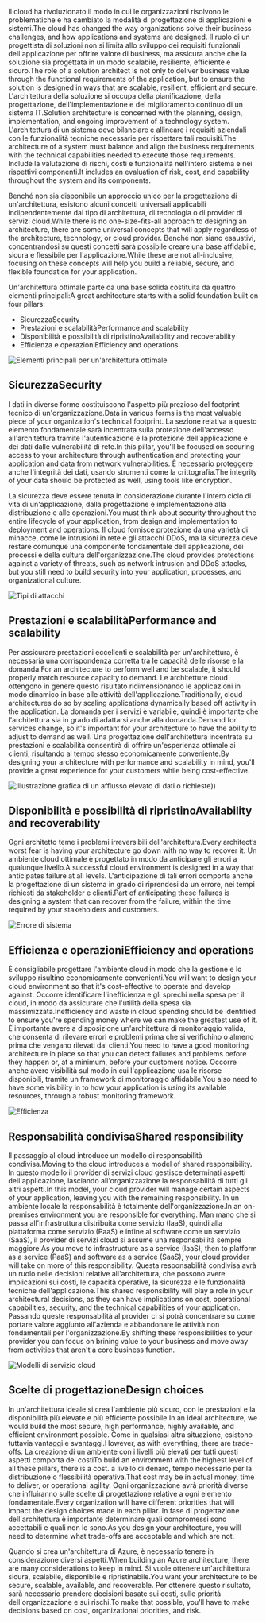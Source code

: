 <span data-ttu-id="ead62-101">Il cloud ha rivoluzionato il modo in cui le organizzazioni risolvono le problematiche e ha cambiato la modalità di progettazione di applicazioni e sistemi.</span><span class="sxs-lookup"><span data-stu-id="ead62-101">The cloud has changed the way organizations solve their business challenges, and how applications and systems are designed.</span></span> <span data-ttu-id="ead62-102">Il ruolo di un progettista di soluzioni non si limita allo sviluppo dei requisiti funzionali dell'applicazione per offrire valore di business, ma assicura anche che la soluzione sia progettata in un modo scalabile, resiliente, efficiente e sicuro.</span><span class="sxs-lookup"><span data-stu-id="ead62-102">The role of a solution architect is not only to deliver business value through the functional requirements of the application, but to ensure the solution is designed in ways that are scalable, resilient, efficient and secure.</span></span> <span data-ttu-id="ead62-103">L'architettura della soluzione si occupa della pianificazione, della progettazione, dell'implementazione e del miglioramento continuo di un sistema IT.</span><span class="sxs-lookup"><span data-stu-id="ead62-103">Solution architecture is concerned with the planning, design, implementation, and ongoing improvement of a technology system.</span></span> <span data-ttu-id="ead62-104">L'architettura di un sistema deve bilanciare e allineare i requisiti aziendali con le funzionalità tecniche necessarie per rispettare tali requisiti.</span><span class="sxs-lookup"><span data-stu-id="ead62-104">The architecture of a system must balance and align the business requirements with the technical capabilities needed to execute those requirements.</span></span> <span data-ttu-id="ead62-105">Include la valutazione di rischi, costi e funzionalità nell'intero sistema e nei rispettivi componenti.</span><span class="sxs-lookup"><span data-stu-id="ead62-105">It includes an evaluation of risk, cost, and capability throughout the system and its components.</span></span>

<span data-ttu-id="ead62-106">Benché non sia disponibile un approccio unico per la progettazione di un'architettura, esistono alcuni concetti universali applicabili indipendentemente dal tipo di architettura, di tecnologia o di provider di servizi cloud.</span><span class="sxs-lookup"><span data-stu-id="ead62-106">While there is no one-size-fits-all approach to designing an architecture, there are some universal concepts that will apply regardless of the architecture, technology, or cloud provider.</span></span> <span data-ttu-id="ead62-107">Benché non siano esaustivi, concentrandosi su questi concetti sarà possibile creare una base affidabile, sicura e flessibile per l'applicazione.</span><span class="sxs-lookup"><span data-stu-id="ead62-107">While these are not all-inclusive, focusing on these concepts will help you build a reliable, secure, and flexible foundation for your application.</span></span>

<span data-ttu-id="ead62-108">Un'architettura ottimale parte da una base solida costituita da quattro elementi principali:</span><span class="sxs-lookup"><span data-stu-id="ead62-108">A great architecture starts with a solid foundation built on four pillars:</span></span>

* <span data-ttu-id="ead62-109">Sicurezza</span><span class="sxs-lookup"><span data-stu-id="ead62-109">Security</span></span>
* <span data-ttu-id="ead62-110">Prestazioni e scalabilità</span><span class="sxs-lookup"><span data-stu-id="ead62-110">Performance and scalability</span></span>
* <span data-ttu-id="ead62-111">Disponibilità e possibilità di ripristino</span><span class="sxs-lookup"><span data-stu-id="ead62-111">Availability and recoverability</span></span>
* <span data-ttu-id="ead62-112">Efficienza e operazioni</span><span class="sxs-lookup"><span data-stu-id="ead62-112">Efficiency and operations</span></span>

![Elementi principali per un'architettura ottimale](../media-draft/pillars.png)

## <a name="security"></a><span data-ttu-id="ead62-114">Sicurezza</span><span class="sxs-lookup"><span data-stu-id="ead62-114">Security</span></span>

<span data-ttu-id="ead62-115">I dati in diverse forme costituiscono l'aspetto più prezioso del footprint tecnico di un'organizzazione.</span><span class="sxs-lookup"><span data-stu-id="ead62-115">Data in various forms is the most valuable piece of your organization's technical footprint.</span></span> <span data-ttu-id="ead62-116">La sezione relativa a questo elemento fondamentale sarà incentrata sulla protezione dell'accesso all'architettura tramite l'autenticazione e la protezione dell'applicazione e dei dati dalle vulnerabilità di rete.</span><span class="sxs-lookup"><span data-stu-id="ead62-116">In this pillar, you'll be focused on securing access to your architecture through authentication and protecting your application and data from network vulnerabilities.</span></span> <span data-ttu-id="ead62-117">È necessario proteggere anche l'integrità dei dati, usando strumenti come la crittografia.</span><span class="sxs-lookup"><span data-stu-id="ead62-117">The integrity of your data should be protected as well, using tools like encryption.</span></span>

<span data-ttu-id="ead62-118">La sicurezza deve essere tenuta in considerazione durante l'intero ciclo di vita di un'applicazione, dalla progettazione e implementazione alla distribuzione e alle operazioni.</span><span class="sxs-lookup"><span data-stu-id="ead62-118">You must think about security throughout the entire lifecycle of your application, from design and implementation to deployment and operations.</span></span> <span data-ttu-id="ead62-119">Il cloud fornisce protezione da una varietà di minacce, come le intrusioni in rete e gli attacchi DDoS, ma la sicurezza deve restare comunque una componente fondamentale dell'applicazione, dei processi e della cultura dell'organizzazione.</span><span class="sxs-lookup"><span data-stu-id="ead62-119">The cloud provides protections against a variety of threats, such as network intrusion and DDoS attacks, but you still need to build security into your application, processes, and organizational culture.</span></span>

![Tipi di attacchi](../media-draft/security.png)

## <a name="performance-and-scalability"></a><span data-ttu-id="ead62-121">Prestazioni e scalabilità</span><span class="sxs-lookup"><span data-stu-id="ead62-121">Performance and scalability</span></span>

<span data-ttu-id="ead62-122">Per assicurare prestazioni eccellenti e scalabilità per un'architettura, è necessaria una corrispondenza corretta tra le capacità delle risorse e la domanda.</span><span class="sxs-lookup"><span data-stu-id="ead62-122">For an architecture to perform well and be scalable, it should properly match resource capacity to demand.</span></span> <span data-ttu-id="ead62-123">Le architetture cloud ottengono in genere questo risultato ridimensionando le applicazioni in modo dinamico in base alle attività dell'applicazione.</span><span class="sxs-lookup"><span data-stu-id="ead62-123">Traditionally, cloud architectures do so by scaling applications dynamically based off activity in the application.</span></span> <span data-ttu-id="ead62-124">La domanda per i servizi è variabile, quindi è importante che l'architettura sia in grado di adattarsi anche alla domanda.</span><span class="sxs-lookup"><span data-stu-id="ead62-124">Demand for services change, so it's important for your architecture to have the ability to adjust to demand as well.</span></span> <span data-ttu-id="ead62-125">Una progettazione dell'architettura incentrata su prestazioni e scalabilità consentirà di offrire un'esperienza ottimale ai clienti, risultando al tempo stesso economicamente conveniente.</span><span class="sxs-lookup"><span data-stu-id="ead62-125">By designing your architecture with performance and scalability in mind, you'll provide a great experience for your customers while being cost-effective.</span></span>

![Illustrazione grafica di un afflusso elevato di dati o richieste](../media-draft/performance-demand.png)<span data-ttu-id="ead62-127">)</span><span class="sxs-lookup"><span data-stu-id="ead62-127">)</span></span>

## <a name="availability-and-recoverability"></a><span data-ttu-id="ead62-128">Disponibilità e possibilità di ripristino</span><span class="sxs-lookup"><span data-stu-id="ead62-128">Availability and recoverability</span></span>

<span data-ttu-id="ead62-129">Ogni architetto teme i problemi irreversibili dell'architettura.</span><span class="sxs-lookup"><span data-stu-id="ead62-129">Every architect’s worst fear is having your architecture go down with no way to recover it.</span></span> <span data-ttu-id="ead62-130">Un ambiente cloud ottimale è progettato in modo da anticipare gli errori a qualunque livello.</span><span class="sxs-lookup"><span data-stu-id="ead62-130">A successful cloud environment is designed in a way that anticipates failure at all levels.</span></span> <span data-ttu-id="ead62-131">L'anticipazione di tali errori comporta anche la progettazione di un sistema in grado di riprendesi da un errore, nei tempi richiesti da stakeholder e clienti.</span><span class="sxs-lookup"><span data-stu-id="ead62-131">Part of anticipating these failures is designing a system that can recover from the failure, within the time required by your stakeholders and customers.</span></span>

![Errore di sistema](../media-draft/system-failure.png)

## <a name="efficiency-and-operations"></a><span data-ttu-id="ead62-133">Efficienza e operazioni</span><span class="sxs-lookup"><span data-stu-id="ead62-133">Efficiency and operations</span></span>

<span data-ttu-id="ead62-134">È consigliabile progettare l'ambiente cloud in modo che la gestione e lo sviluppo risultino economicamente convenienti.</span><span class="sxs-lookup"><span data-stu-id="ead62-134">You will want to design your cloud environment so that it's cost-effective to operate and develop against.</span></span> <span data-ttu-id="ead62-135">Occorre identificare l'inefficienza e gli sprechi nella spesa per il cloud, in modo da assicurare che l'utilità della spesa sia massimizzata.</span><span class="sxs-lookup"><span data-stu-id="ead62-135">Inefficiency and waste in cloud spending should be identified to ensure you're spending money where we can make the greatest use of it.</span></span> <span data-ttu-id="ead62-136">È importante avere a disposizione un'architettura di monitoraggio valida, che consenta di rilevare errori e problemi prima che si verifichino o almeno prima che vengano rilevati dai clienti.</span><span class="sxs-lookup"><span data-stu-id="ead62-136">You need to have a good monitoring architecture in place so that you can detect failures and problems before they happen or, at a minimum, before your customers notice.</span></span> <span data-ttu-id="ead62-137">Occorre anche avere visibilità sul modo in cui l'applicazione usa le risorse disponibili, tramite un framework di monitoraggio affidabile.</span><span class="sxs-lookup"><span data-stu-id="ead62-137">You also need to have some visibility in to how your application is using its available resources, through a robust monitoring framework.</span></span>

![Efficienza](../media-draft/efficiency.png)

## <a name="shared-responsibility"></a><span data-ttu-id="ead62-139">Responsabilità condivisa</span><span class="sxs-lookup"><span data-stu-id="ead62-139">Shared responsibility</span></span>

<span data-ttu-id="ead62-140">Il passaggio al cloud introduce un modello di responsabilità condivisa.</span><span class="sxs-lookup"><span data-stu-id="ead62-140">Moving to the cloud introduces a model of shared responsibility.</span></span> <span data-ttu-id="ead62-141">In questo modello il provider di servizi cloud gestisce determinati aspetti dell'applicazione, lasciando all'organizzazione la responsabilità di tutti gli altri aspetti.</span><span class="sxs-lookup"><span data-stu-id="ead62-141">In this model, your cloud provider will manage certain aspects of your application, leaving you with the remaining responsibility.</span></span> <span data-ttu-id="ead62-142">In un ambiente locale la responsabilità è totalmente dell'organizzazione.</span><span class="sxs-lookup"><span data-stu-id="ead62-142">In an on-premises environment you are responsible for everything.</span></span> <span data-ttu-id="ead62-143">Man mano che si passa all'infrastruttura distribuita come servizio (IaaS), quindi alla piattaforma come servizio (PaaS) e infine al software come un servizio (SaaS), il provider di servizi cloud si assume una responsabilità sempre maggiore.</span><span class="sxs-lookup"><span data-stu-id="ead62-143">As you move to infrastructure as a service (IaaS), then to platform as a service (PaaS) and software as a service (SaaS), your cloud provider will take on more of this responsibility.</span></span> <span data-ttu-id="ead62-144">Questa responsabilità condivisa avrà un ruolo nelle decisioni relative all'architettura, che possono avere implicazioni sui costi, le capacità operative, la sicurezza e le funzionalità tecniche dell'applicazione.</span><span class="sxs-lookup"><span data-stu-id="ead62-144">This shared responsibility will play a role in your architectural decisions, as they can have implications on cost, operational capabilities, security, and the technical capabilities of your application.</span></span> <span data-ttu-id="ead62-145">Passando queste responsabilità al provider ci si potrà concentrare su come portare valore aggiunto all'azienda e abbandonare le attività non fondamentali per l'organizzazione.</span><span class="sxs-lookup"><span data-stu-id="ead62-145">By shifting these responsibilities to your provider you can focus on brining value to your business and move away from activities that aren't a core business function.</span></span>

![Modelli di servizio cloud](../media-draft/cloud-responsibility-model.png)

## <a name="design-choices"></a><span data-ttu-id="ead62-147">Scelte di progettazione</span><span class="sxs-lookup"><span data-stu-id="ead62-147">Design choices</span></span>

<span data-ttu-id="ead62-148">In un'architettura ideale si crea l'ambiente più sicuro, con le prestazioni e la disponibilità più elevate e più efficiente possibile.</span><span class="sxs-lookup"><span data-stu-id="ead62-148">In an ideal architecture, we would build the most secure, high performance, highly available, and efficient environment possible.</span></span> <span data-ttu-id="ead62-149">Come in qualsiasi altra situazione, esistono tuttavia vantaggi e svantaggi.</span><span class="sxs-lookup"><span data-stu-id="ead62-149">However, as with everything, there are trade-offs.</span></span> <span data-ttu-id="ead62-150">La creazione di un ambiente con i livelli più elevati per tutti questi aspetti comporta dei costi</span><span class="sxs-lookup"><span data-stu-id="ead62-150">To build an environment with the highest level of all these pillars, there is a cost.</span></span> <span data-ttu-id="ead62-151">a livello di denaro, tempo necessario per la distribuzione o flessibilità operativa.</span><span class="sxs-lookup"><span data-stu-id="ead62-151">That cost may be in actual money, time to deliver, or operational agility.</span></span> <span data-ttu-id="ead62-152">Ogni organizzazione avrà priorità diverse che influiranno sulle scelte di progettazione relative a ogni elemento fondamentale.</span><span class="sxs-lookup"><span data-stu-id="ead62-152">Every organization will have different priorities that will impact the design choices made in each pillar.</span></span> <span data-ttu-id="ead62-153">In fase di progettazione dell'architettura è importante determinare quali compromessi sono accettabili e quali non lo sono.</span><span class="sxs-lookup"><span data-stu-id="ead62-153">As you design your architecture, you will need to determine what trade-offs are acceptable and which are not.</span></span>

<span data-ttu-id="ead62-154">Quando si crea un'architettura di Azure, è necessario tenere in considerazione diversi aspetti.</span><span class="sxs-lookup"><span data-stu-id="ead62-154">When building an Azure architecture, there are many considerations to keep in mind.</span></span> <span data-ttu-id="ead62-155">Si vuole ottenere un'architettura sicura, scalabile, disponibile e ripristinabile.</span><span class="sxs-lookup"><span data-stu-id="ead62-155">You want your architecture to be secure, scalable, available, and recoverable.</span></span> <span data-ttu-id="ead62-156">Per ottenere questo risultato, sarà necessario prendere decisioni basate sui costi, sulle priorità dell'organizzazione e sui rischi.</span><span class="sxs-lookup"><span data-stu-id="ead62-156">To make that possible, you'll have to make decisions based on cost, organizational priorities, and risk.</span></span>